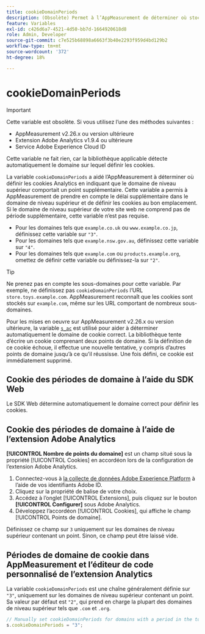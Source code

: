```yaml
---
title: cookieDomainPeriods
description: (Obsolète) Permet à l’AppMeasurement de déterminer où stocker les cookies lorsqu’un domaine de niveau supérieur d’un site web contient un point.
feature: Variables
exl-id: c426d6a7-4521-4d50-bb7d-1664920618d8
role: Admin, Developer
source-git-commit: c7e525b68898a6663f3b40e2293f959d4bd129b2
workflow-type: tm+mt
source-wordcount: '372'
ht-degree: 18%

---
```



# cookieDomainPeriods

>[!IMPORTANT]
>Cette variable est obsolète. Si vous utilisez l’une des méthodes suivantes :
>
>* AppMeasurement v2.26.x ou version ultérieure
>* Extension Adobe Analytics v1.9.4 ou ultérieure
>* Service Adobe Experience Cloud ID
>
>Cette variable ne fait rien, car la bibliothèque applicable détecte automatiquement le domaine sur lequel définir les cookies.

La variable `cookieDomainPeriods` a aidé l’AppMeasurement à déterminer où définir les cookies Analytics en indiquant que le domaine de niveau supérieur comportait un point supplémentaire. Cette variable a permis à AppMeasurement de prendre en compte le délai supplémentaire dans le domaine de niveau supérieur et de définir les cookies au bon emplacement. Si le domaine de niveau supérieur de votre site web ne comprend pas de période supplémentaire, cette variable n’est pas requise.

* Pour les domaines tels que `example.co.uk` ou `www.example.co.jp`, définissez cette variable sur `"3"`.
* Pour les domaines tels que `example.nsw.gov.au`, définissez cette variable sur `"4"`.
* Pour les domaines tels que `example.com` ou `products.example.org`, omettez de définir cette variable ou définissez-la sur `"2"`.

>[!TIP]
>
>Ne prenez pas en compte les sous-domaines pour cette variable. Par exemple, ne définissez pas `cookieDomainPeriods` l’URL `store.toys.example.com`. AppMeasurement reconnaît que les cookies sont stockés sur `example.com`, même sur les URL comportant de nombreux sous-domaines.

Pour les mises en oeuvre sur AppMeasurement v2.26.x ou version ultérieure, la variable [`s_ac`](https://experienceleague.adobe.com/en/docs/core-services/interface/data-collection/cookies/analytics) est utilisé pour aider à déterminer automatiquement le domaine de cookie correct. La bibliothèque tente d’écrire un cookie comprenant deux points de domaine. Si la définition de ce cookie échoue, il effectue une nouvelle tentative, y compris d’autres points de domaine jusqu’à ce qu’il réussisse. Une fois défini, ce cookie est immédiatement supprimé.

## Cookie des périodes de domaine à l’aide du SDK Web

Le SDK Web détermine automatiquement le domaine correct pour définir les cookies.

## Cookie des périodes de domaine à l’aide de l’extension Adobe Analytics

**[!UICONTROL Nombre de points du domaine]** est un champ situé sous la propriété [!UICONTROL Cookies] en accordéon lors de la configuration de l’extension Adobe Analytics.

1. Connectez-vous à [la collecte de données Adobe Experience Platform](https://experience.adobe.com/data-collection) à l’aide de vos identifiants Adobe ID.
1. Cliquez sur la propriété de balise de votre choix.
1. Accédez à l’onglet [!UICONTROL Extensions], puis cliquez sur le bouton **[!UICONTROL Configurer]** sous Adobe Analytics.
1. Développez l’accordéon [!UICONTROL Cookies], qui affiche le champ [!UICONTROL Points de domaine].

Définissez ce champ sur `3` uniquement sur les domaines de niveau supérieur contenant un point. Sinon, ce champ peut être laissé vide.

## Périodes de domaine de cookie dans AppMeasurement et l’éditeur de code personnalisé de l’extension Analytics

La variable `cookieDomainPeriods` est une chaîne généralement définie sur `"3"`, uniquement sur les domaines de niveau supérieur contenant un point. Sa valeur par défaut est `"2"`, qui prend en charge la plupart des domaines de niveau supérieur tels que `.com` et `.org`.

```js
// Manually set cookieDomainPeriods for domains with a period in the top-level domain, such as www.example.co.uk
s.cookieDomainPeriods = "3";
```
